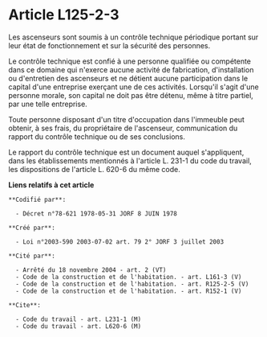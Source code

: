 # Article L125-2-3

Les ascenseurs sont soumis à un contrôle technique périodique portant sur leur état de fonctionnement et sur la sécurité des
personnes.

Le contrôle technique est confié à une personne qualifiée ou compétente dans ce domaine qui n'exerce aucune activité de
fabrication, d'installation ou d'entretien des ascenseurs et ne détient aucune participation dans le capital d'une entreprise
exerçant une de ces activités. Lorsqu'il s'agit d'une personne morale, son capital ne doit pas être détenu, même à titre
partiel, par une telle entreprise.

Toute personne disposant d'un titre d'occupation dans l'immeuble peut obtenir, à ses frais, du propriétaire de l'ascenseur,
communication du rapport du contrôle technique ou de ses conclusions.

Le rapport du contrôle technique est un document auquel s'appliquent, dans les établissements mentionnés à l'article L. 231-1
du code du travail, les dispositions de l'article L. 620-6 du même code.

**Liens relatifs à cet article**

	**Codifié par**:

	  - Décret n°78-621 1978-05-31 JORF 8 JUIN 1978

	**Créé par**:

	  - Loi n°2003-590 2003-07-02 art. 79 2° JORF 3 juillet 2003

	**Cité par**:

	  - Arrêté du 18 novembre 2004 - art. 2 (VT)
	  - Code de la construction et de l'habitation. - art. L161-3 (V)
	  - Code de la construction et de l'habitation. - art. R125-2-5 (V)
	  - Code de la construction et de l'habitation. - art. R152-1 (V)

	**Cite**:

	  - Code du travail - art. L231-1 (M)
	  - Code du travail - art. L620-6 (M)
